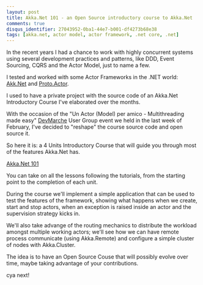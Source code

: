 ```yaml
---
layout: post
title: Akka.Net 101 - an Open Source introductory course to Akka.Net
comments: true
disqus_identifier: 27043952-0ba1-44e7-b001-df4273b68e38
tags: [akka.net, actor model, actor framework, .net core, .net]
---
```


In the recent years I had a chance to work with highly concurrent systems using several development practices and patterns, like DDD, Event Sourcing, CQRS and the Actor Model, just to name a few.

I tested and worked with some Actor Frameworks in the .NET world: [Akk.Net](https://getakka.net/) and [Proto.Actor](http://proto.actor/).

I used to have a private project with the source code of an Akka.Net Introductory Course I've elaborated over the months.

With the occasion of the "Un Actor (Model) per amico - Multithreading made easy" [DevMarche](http://dev.marche.it/) User Group event we held in the last week of February, I've decided to "reshape" the course source code and open source it.

So here it is: a 4 Units Introductory Course that will guide you through most of the features Akka.Net has.

[Akka.Net 101](https://github.com/PrimordialCode/akkadotnet101)

You can take on all the lessons following the tutorials, from the starting point to the completion of each unit.

During the course we'll implement a simple application that can be used to test the features of the framework, showing what happens when we create, start and stop actors, when an exception is raised inside an actor and the supervision strategy kicks in.

We'll also take advange of the routing mechanics to distribute the workload amongst multiple working actors; we'll see how we can have remote process communicate (using Akka.Remote) and configure a simple cluster of nodes with Akka.Cluster.

The idea is to have an Open Source Couse that will possibly evolve over time, maybe taking advantage of your contributions.

cya next!
